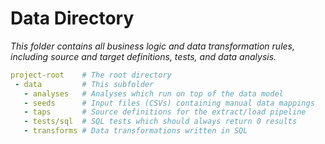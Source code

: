 # Data Directory

_This folder contains all business logic and data transformation rules, including source and target definitions, tests, and data analysis._

```yml
project-root    # The root directory
 - data         # This subfolder
   - analyses   # Analyses which run on top of the data model
   - seeds      # Input files (CSVs) containing manual data mappings
   - taps       # Source definitions for the extract/load pipeline
   - tests/sql  # SQL tests which should always return 0 results
   - transforms # Data transformations written in SQL
```
